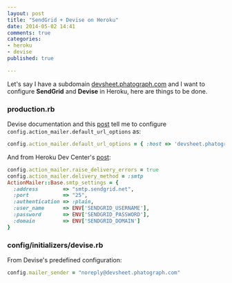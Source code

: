 ```yaml
---
layout: post
title: "SendGrid + Devise on Heroku"
date: 2014-05-02 14:41
comments: true
categories:
- heroku
- devise
published: true

---
```


Let's say I have a subdomain [devsheet.phatograph.com](http://devsheet.phatograph.com/) and I want to configure __SendGrid__ and __Devise__ in Heroku, here are things to be done.

### production.rb

Devise documentation and this [post](http://stackoverflow.com/questions/6019083/setting-up-devise-sendgrid-on-heroku) tell me to configure `config.action_mailer.default_url_options` as:

``` ruby production.rb
config.action_mailer.default_url_options = { :host => 'devsheet.phatograph.com' }
```

And from Heroku Dev Center's [post](https://devcenter.heroku.com/articles/smtp#sending-email-from-rails):

``` ruby production.rb
config.action_mailer.raise_delivery_errors = true
config.action_mailer.delivery_method = :smtp
ActionMailer::Base.smtp_settings = {
  :address        => "smtp.sendgrid.net",
  :port           => "25",
  :authentication => :plain,
  :user_name      => ENV['SENDGRID_USERNAME'],
  :password       => ENV['SENDGRID_PASSWORD'],
  :domain         => ENV['SENDGRID_DOMAIN']
}
```

### config/initializers/devise.rb

From Devise's predefined configuration:

``` ruby devise.rb
config.mailer_sender = "noreply@devsheet.phatograph.com"
```